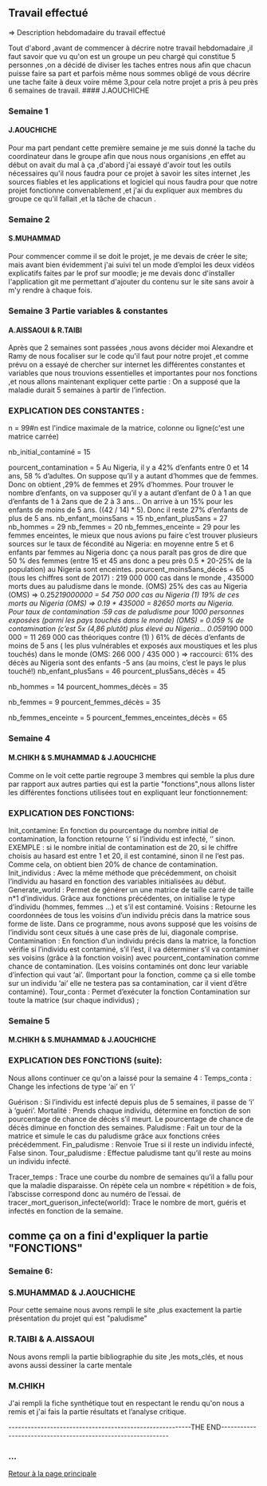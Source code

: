 ## Travail effectué 

=> Description hebdomadaire du travail effectué 

Tout d'abord ,avant de commencer à décrire notre travail hebdomadaire ,il faut savoir que vu qu'on est un groupe un peu chargé qui constitue 5 personnes ,on a décidé de diviser les taches entres nous afin que chacun puisse faire sa part et parfois même nous sommes obligé de vous décrire une tache faite à deux  voire même 3,pour cela notre projet a pris à peu près 6 semaines de travail.
                                                                                                     #### J.AOUCHICHE 
### Semaine 1 
#### J.AOUCHICHE
Pour ma part pendant cette première semaine je me suis donné la tache du coordinateur dans le groupe afin que nous nous organisions ,en effet au début on avait du mal à ça ,d'abord j'ai essayé d'avoir tout les outils nécessaires qu'il nous faudra pour ce projet à savoir les sites internet ,les sources fiables et les applications et logiciel qui nous faudra pour que notre projet fonctionne convenablement ,et j'ai du expliquer aux membres du groupe ce qu'il fallait ,et la tâche de chacun .

### Semaine 2 
#### S.MUHAMMAD
Pour commencer comme il se doit le projet, je me devais de créer le site; mais avant bien évidemment j'ai suivi tel un mode d’emploi les deux vidéos explicatifs faites par le prof sur moodle; je me devais donc d'installer l'application git me permettant d'ajouter du contenu sur le site sans avoir à m'y rendre à chaque fois. 

### Semaine 3  Partie variables & constantes
#### A.AISSAOUI & R.TAIBI
Après que 2 semaines sont passées ,nous avons décider moi Alexandre et Ramy de nous focaliser sur le code qu'il faut pour notre projet ,et comme prévu on a essayé de chercher sur internet les différentes constantes et variables que nous trouvions essentielles et importantes pour nos fonctions ,et nous allons maintenant expliquer cette partie :
On a supposé que la maladie durait 5 semaines à partir de l’infection.
### EXPLICATION DES CONSTANTES :
n = 99#n est l'indice maximale de la matrice, colonne ou ligne(c'est une matrice carrée)

nb_initial_contaminé = 15

pourcent_contamination = 5
Au Nigeria, il y a 42% d’enfants entre 0 et 14 ans, 58 % d’adultes. On suppose qu’il y a autant d’hommes que de femmes. Donc on obtient ,29% de femmes et 29% d’hommes.
Pour trouver le nombre d’enfants, on va supposer qu’il y a autant d’enfant de 0 à 1 an que d’enfants de 1 à 2ans que de 2 à 3 ans…
On arrive à un 15% pour les enfants de moins de 5 ans. ((42 / 14) * 5). Donc il reste 27% d’enfants de plus de 5 ans.
nb_enfant_moins5ans = 15
nb_enfant_plus5ans = 27
nb_hommes = 29
nb_femmes = 20
nb_femmes_enceinte = 29
pour les femmes enceintes, le mieux que nous avions pu faire c’est trouver plusieurs sources sur le taux de fécondité au Nigeria: en moyenne entre 5 et 6 enfants par femmes au Nigeria donc ça nous paraît pas gros de dire que 50 % des femmes (entre 15 et 45 ans donc a peu près 0.5 * 20-25% de la population) au Nigeria sont enceintes.
pourcent_moins5ans_décès = 65
(tous les chiffres sont de 2017) : 219 000 000 cas dans le monde , 435000 morts dues au paludisme dans le monde. (OMS)
25% des cas au Nigeria (OMS) => 0.25*219000000 = 54 750 000 cas au Nigeria (1)
19% de ces morts au Nigeria (OMS)  => 0.19 * 435000 = 82650 morts au Nigeria.  
Pour taux de contamination :59 cas de paludisme pour 1000 personnes exposées (parmi les pays touchés dans le monde) (OMS) = 0.059 % de contamination (c’est 5x (4,86 plutôt) plus élevé au Nigeria… 0.059*190 000 000 = 11 269 000 cas théoriques contre (1) )
61% de décès d’enfants de moins de 5 ans ( les plus vulnérables et exposés aux moustiques et les plus touchés) dans le monde (OMS: 266 000 / 435 000 ) => raccourci: 61% des décès au Nigeria sont des enfants -5 ans (au moins, c’est le pays le plus touché!) 
nb_enfant_plus5ans = 46
pourcent_plus5ans_décès = 45

nb_hommes = 14
pourcent_hommes_décès = 35

nb_femmes = 9
pourcent_femmes_décès = 35

nb_femmes_enceinte = 5
pourcent_femmes_enceintes_décès = 65

### Semaine 4
#### M.CHIKH & S.MUHAMMAD & J.AOUCHICHE
Comme on le voit cette partie regroupe 3 membres qui semble la plus dure par rapport aux autres parties qui est la partie "fonctions",nous allons lister les différentes fonctions utilisées tout en expliquant leur fonctionnement:

### EXPLICATION DES FONCTIONS:
Init_contamine:
En fonction du pourcentage du nombre initial de contamination, la fonction retourne ‘i’ si l’individu est infecté, ‘’ sinon. EXEMPLE : si le nombre initial de contamination est de 20, si le chiffre choisis au hasard est entre 1 et 20, il est contaminé, sinon il ne l’est pas. Comme cela, on obtient bien 20% de chance de contamination.
Init_individus : 
Avec la même méthode que précédemment, on choisit l’individu au hasard en fonction des variables initialisées au début.
Generate_world :
Permet de générer un une matrice de taille carré de taille n*1 d’individus. Grâce aux fonctions précédentes, on initialise le type d’individu (hommes, femmes …) et s’il est contaminé.
Voisins :
Retourne les coordonnées de tous les voisins d’un individu précis dans la matrice sous forme de liste. Dans ce programme, nous avons supposé que les voisins de l’individu sont ceux situés à une case près de lui, diagonale comprise.
Contamination :
En fonction d’un individu précis dans la matrice, la fonction vérifie si l’individu est contaminé, s’il l’est, il va déterminer s’il va contaminer ses voisins (grâce à la fonction voisin) avec pourcent_contamination comme chance de contamination. (Les voisins contaminés ont donc leur variable d’infection qui vaut ‘ai’. (Important pour la fonction, comme ça si elle tombe sur un individu ‘ai’ elle ne testera pas sa contamination, car il vient d’être contaminé).
Tour_conta :
Permet d’exécuter la fonction Contamination sur toute la matrice (sur chaque individus) ;

### Semaine 5 
#### M.CHIKH & S.MUHAMMAD & J.AOUCHICHE
### EXPLICATION DES FONCTIONS (suite):
Nous allons continuer ce qu'on a laissé pour la semaine 4 :
Temps_conta :
Change les infections de type ‘ai’ en ‘i’

Guérison :
Si l’individu est infecté depuis plus de 5 semaines, il passe de ‘i’ à ‘guéri’.
Mortalité :
Prends chaque individu, détermine en fonction de son pourcentage de chance de décès s’il meurt. Le pourcentage de chance de décès diminue en fonction des semaines.
Paludisme :
Fait un tour de la matrice et simule le cas du paludisme grâce aux fonctions crées précédemment.
Fin_paludisme :
Renvoie True si il reste un individu infecté, False sinon.
Tour_paludisme :
Effectue paludisme tant qu’il reste au moins un individu infecté.

Tracer_temps :
Trace une courbe du nombre de semaines qu’il a fallu pour que la maladie disparaisse. On répète cela un nombre « répétition » de fois, l’abscisse correspond donc au numéro de l’essai.
de tracer_mort_guerison_infecte(world):
Trace le nombre de mort, guéris et infectés en fonction de la semaine.
## comme ça on a fini d'expliquer la partie "FONCTIONS"

### Semaine 6:
### S.MUHAMMAD & J.AOUCHICHE
Pour cette semaine nous avons rempli le site ,plus exactement la partie présentation du projet qui est "paludisme" 

### R.TAIBI & A.AISSAOUI
Nous avons rempli la partie bibliographie du site ,les mots_clés, et nous avons aussi dessiner la carte mentale

### M.CHIKH 
J'ai rempli la fiche synthétique tout en respectant le rendu qu'on nous a remis et j'ai fais la partie résultats et l’analyse critique.

---------------------------------------------------------THE END-------------------------------------------------------------
### ...
<a href="index.html"> Retour à la page principale </a>
